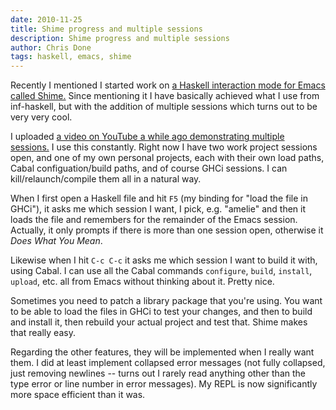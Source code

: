 ```yaml
---
date: 2010-11-25
title: Shime progress and multiple sessions
description: Shime progress and multiple sessions
author: Chris Done
tags: haskell, emacs, shime
---
```


Recently I mentioned I started work on [a Haskell interaction mode for
Emacs called Shime.](http://chrisdone.com/posts/2010-10-14-shime-haskell-interaction-mode-for-emacs.html)
Since mentioning it I have basically achieved what I use from
inf-haskell, but with the addition of multiple sessions which turns
out to be very very cool.

I uploaded
[a video on YouTube a while ago demonstrating multiple sessions.](http://www.youtube.com/watch?v=Ly_T1hFGoXg)
I use this constantly. Right now I have two work project sessions
open, and one of my own personal projects, each with their own load
paths, Cabal configuation/build paths, and of course GHCi sessions. I
can kill/relaunch/compile them all in a natural way.

When I first open a Haskell file and hit `F5` (my binding for "load the
file in GHCi"), it asks me which session I want, I pick, e.g. "amelie"
and then it loads the file and remembers for the remainder of the
Emacs session. Actually, it only prompts if there is more than one
session open, otherwise it *Does What You Mean*.

Likewise when I hit `C-c C-c` it asks me which session I want to build
it with, using Cabal. I can use all the Cabal commands `configure`,
`build`, `install`, `upload`, etc. all from Emacs without thinking
about it. Pretty nice.

Sometimes you need to patch a library package that you're using. You
want to be able to load the files in GHCi to test your changes, and
then to build and install it, then rebuild your actual project and
test that. Shime makes that really easy.

Regarding the other features, they will be implemented when I really
want them. I did at least implement collapsed error messages (not
fully collapsed, just removing newlines -- turns out I rarely read
anything other than the type error or line number in error
messages). My REPL is now significantly more space efficient than it
was.
